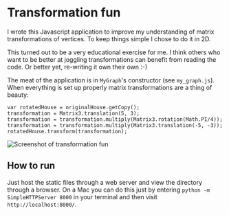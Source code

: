 Transformation fun
==================

I wrote this Javascript application to improve my understanding of matrix transformations of vertices. To keep things simple I chose to do it in 2D.

This turned out to be a very educational exercise for me. I think others who want to be better at joggling transformations can benefit from reading the code. Or better yet, re-writing it own their own :-)

The meat of the application is in `MyGraph`'s constructor (see `my_graph.js`). When everything is set up properly matrix transformations are a thing of beauty:

    var rotatedHouse = originalHouse.getCopy();
    transformation = Matrix3.translation(5, 3);
    transformation = transformation.multiply(Matrix3.rotation(Math.PI/4));
    transformation = transformation.multiply(Matrix3.translation(-5, -3));
    rotatedHouse.transform(transformation);

![Screenshot of transformation fun](http://rasmusrn.github.io/transformation_fun/ss.jpg)

How to run
----------

Just host the static files through a web server and view the directory through a browser. On a Mac you can do this just by entering `python -m SimpleHTTPServer 8000` in your terminal and then visit `http://localhost:8000/`.
